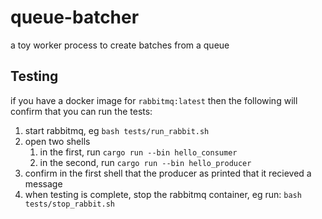 # queue-batcher
a toy worker process to create batches from a queue

## Testing
if you have a docker image for `rabbitmq:latest` then the following will confirm that you can run the tests:
1. start rabbitmq, eg `bash tests/run_rabbit.sh`
1. open two shells
   1. in the first, run `cargo run --bin hello_consumer`
   1. in the second, run `cargo run --bin hello_producer`
1. confirm in the first shell that the producer as printed that it recieved a message
1. when testing is complete, stop the rabbitmq container, eg run: `bash tests/stop_rabbit.sh`

